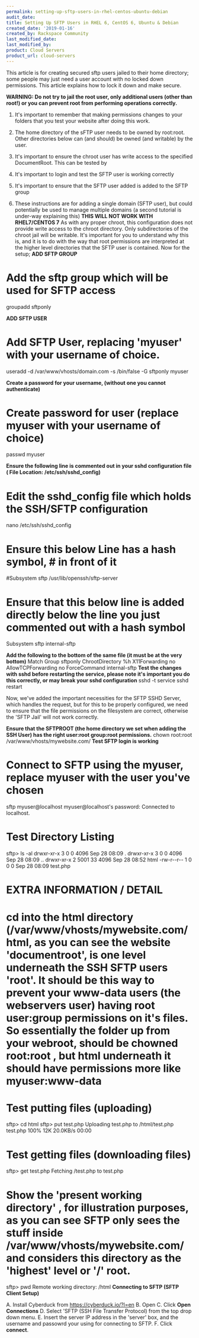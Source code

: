 ```yaml
---
permalink: setting-up-sftp-users-in-rhel-centos-ubuntu-debian
audit_date:
title: Setting Up SFTP Users in RHEL 6, CentOS 6, Ubuntu & Debian
created_date: '2019-01-16'
created_by: Rackspace Community
last_modified_date: 
last_modified_by: 
product: Cloud Servers
product_url: cloud-servers
---
```


This article is for creating secured sftp users jailed to their home directory; some people may just need a user account with no locked down permissions. This article explains how to lock it down and make secure.

**WARNING: Do not try to jail the root user, only additional users (other than root!) or you can prevent root from performing operations correctly.**

1. It's important to remember that making permissions changes to your folders that you test your website after doing this work.

2. The home directory of the sFTP user needs to be owned by root:root. Other directories below can (and should) be owned (and writable) by the user.

3. It's important to ensure the chroot user has write access to the specified DocumentRoot. This can be tested by

4. It's important to login and test the SFTP user is working correctly

5. It's important to ensure that the SFTP user added is added to the SFTP group

6. These instructions are for adding a single domain (SFTP user), but could potentially be used to manage multiple domains (a second tutorial is under-way explaining this)
**THIS WILL NOT WORK WITH RHEL7/CENTOS 7**
As with any proper chroot, this configuration does not provide write access to the chroot directory. Only subdirectories of the chroot jail will be writable. It's important for you to understand why this is, and it is to do with the way that root permissions are interpreted at the higher level directories that the SFTP user is contained. Now for the setup;
**ADD SFTP GROUP**
# Add the sftp group which will be used for SFTP access
groupadd sftponly

**ADD SFTP USER**
# Add SFTP User, replacing 'myuser' with your username of choice.

useradd -d /var/www/vhosts/domain.com -s /bin/false -G sftponly myuser

**Create a password for your username, (without one you cannot authenticate)**
# Create password for user (replace myuser with your username of choice)
passwd myuser

**Ensure the following line is commented out in your sshd configuration file ( File Location: /etc/ssh/sshd_config)**
# Edit the sshd_config file which holds the SSH/SFTP configuration
nano /etc/ssh/sshd_config

# Ensure this below Line has a hash symbol, # in front of it
#Subsystem sftp /usr/lib/openssh/sftp-server

# Ensure that this below line is added directly below the line you just commented out with a hash symbol #

Subsystem sftp internal-sftp 
 
**Add the following to the bottom of the same file (it must be at the very bottom)**
Match Group sftponly
     ChrootDirectory %h
     X11Forwarding no
     AllowTCPForwarding no
     ForceCommand internal-sftp
**Test the changes with sshd before restarting the service, please note it's important you do this correctly, or may break your sshd configuration**
sshd -t
service sshd restart


Now, we've added the important necessities for the SFTP SSHD Server, which handles the request, but for this to be properly configured, we need to ensure that the file permissions on the filesystem are correct, otherwise the 'SFTP Jail' will not work correctly.

**Ensure that the SFTPROOT (the home directory we set when adding the SSH User) has the right user:root group:root permissions.**
chown root:root /var/www/vhosts/mywebsite.com/
**Test SFTP login is working**
# Connect to SFTP using the myuser, replace myuser with the user you've chosen

sftp myuser@localhost
myuser@localhost's password:
Connected to localhost.

# Test Directory Listing
sftp> ls -al
drwxr-xr-x    3 0        0            4096 Sep 28 08:09 .
drwxr-xr-x    3 0        0            4096 Sep 28 08:09 ..
drwxr-xr-x    2 5001     33           4096 Sep 28 08:52 html
-rw-r--r--    1 0        0               0 Sep 28 08:09 test.php

# EXTRA INFORMATION / DETAIL
# cd into the html directory (/var/www/vhosts/mywebsite.com/html, as you can see the website 'documentroot', is one level underneath the SSH SFTP users 'root'. It should be this way to prevent your www-data users (the webservers user) having root user:group permissions on it's files. So essentially the folder up from your webroot, should be chowned root:root , but html underneath it should have permissions more like myuser:www-data

# Test putting files (uploading)

sftp> cd html
sftp> put test.php
Uploading test.php to /html/test.php
test.php                                                                                                                                                                                                                                    100%    12K     20.0KB/s   00:00

# Test getting files (downloading files)

sftp> get test.php
Fetching /test.php to test.php

# Show the 'present working directory' , for illustration purposes, as you can see SFTP only sees the stuff inside /var/www/vhosts/mywebsite.com/ and considers this directory as the 'highest' level or '/' root.
sftp> pwd
Remote working directory: /html
**Connecting to SFTP (SFTP Client Setup)**

A. Install Cyberduck from https://cyberduck.io/?l=en
B. Open
C. Click **Open Connections**
D. Select 'SFTP (SSH File Transfer Protocol) from the top drop down menu. 
E. Insert the server IP address in the 'server' box, and the username and passowrd your using for connecting to SFTP. 
F. Click **connect**.

